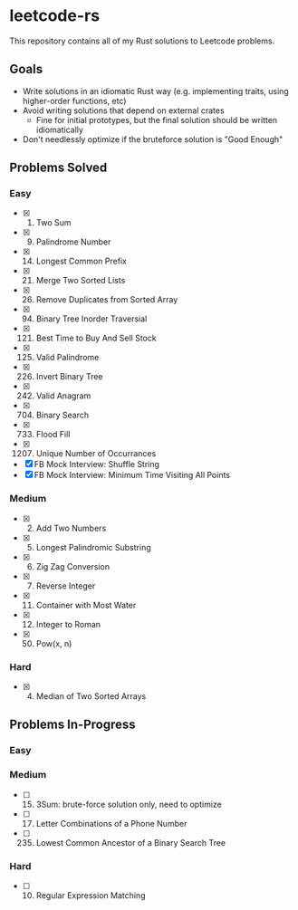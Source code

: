 # leetcode-rs
This repository contains all of my Rust solutions to Leetcode problems.

## Goals
- Write solutions in an idiomatic Rust way (e.g. implementing traits, using higher-order functions, etc)
- Avoid writing solutions that depend on external crates
  - Fine for initial prototypes, but the final solution should be written idiomatically
- Don't needlessly optimize if the bruteforce solution is "Good Enough"

## Problems Solved
### Easy
- [x] 1. Two Sum
- [x] 9. Palindrome Number
- [x] 14. Longest Common Prefix
- [x] 21. Merge Two Sorted Lists
- [x] 26. Remove Duplicates from Sorted Array
- [x] 94. Binary Tree Inorder Traversial
- [x] 121. Best Time to Buy And Sell Stock
- [x] 125. Valid Palindrome
- [x] 226. Invert Binary Tree
- [x] 242. Valid Anagram
- [x] 704. Binary Search
- [x] 733. Flood Fill
- [x] 1207. Unique Number of Occurrances
- [x] FB Mock Interview: Shuffle String
- [x] FB Mock Interview: Minimum Time Visiting All Points

### Medium
- [x] 2. Add Two Numbers
- [x] 5. Longest Palindromic Substring
- [x] 6. Zig Zag Conversion
- [x] 7. Reverse Integer
- [x] 11. Container with Most Water
- [x] 12. Integer to Roman
- [x] 50. Pow(x, n)

### Hard
- [x] 4. Median of Two Sorted Arrays

## Problems In-Progress
### Easy
### Medium
- [ ] 15. 3Sum: brute-force solution only, need to optimize
- [ ] 17. Letter Combinations of a Phone Number
- [ ] 235. Lowest Common Ancestor of a Binary Search Tree
### Hard
- [ ] 10. Regular Expression Matching